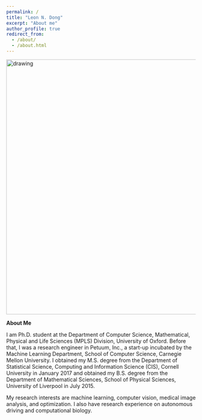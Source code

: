```yaml
---
permalink: /
title: "Leon N. Dong"
excerpt: "About me"
author_profile: true
redirect_from: 
  - /about/
  - /about.html
---
```


<img src="https://leonndong.github.io/images/bg.png" alt="drawing" width="676px"/>  

**About Me**

I am Ph.D. student at the Department of Computer Science, Mathematical, Physical and Life Sciences (MPLS) Division, University of Oxford. Before that, I was a research engineer in Petuum, Inc., a start-up incubated by the Machine Learning Department, School of Computer Science, Carnegie Mellon University. I obtained my M.S. degree from the Department of Statistical Science, Computing and Information Science (CIS), Cornell University in January 2017 and obtained my B.S. degree from the Department of Mathematical Sciences, School of Physical Sciences, University of Liverpool in July 2015.  

My research interests are machine learning, computer vision, medical image analysis, and optimization. I also have research experience on autonomous driving and computational biology.
